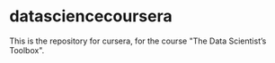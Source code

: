 datasciencecoursera
===================

This is the repository for cursera, for the course "The Data Scientist’s Toolbox".
